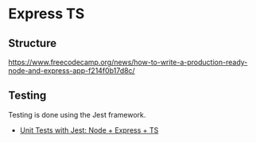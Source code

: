 # Express TS

## Structure

https://www.freecodecamp.org/news/how-to-write-a-production-ready-node-and-express-app-f214f0b17d8c/





## Testing

Testing is done using the Jest framework.

- [Unit Tests with Jest: Node + Express + TS](https://losikov.medium.com/part-4-node-js-express-typescript-unit-tests-with-jest-5204414bf6f0)
